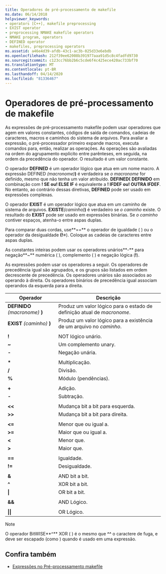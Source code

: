 ```yaml
---
title: Operadores de pré-processamento de makefile
ms.date: 06/14/2018
helpviewer_keywords:
- operators [C++], makefile preprocessing
- EXIST operator
- preprocessing NMAKE makefile operators
- NMAKE program, operators
- DEFINED operator
- makefiles, preprocessing operators
ms.assetid: a46e4d39-afdb-43c1-ac3b-025d33e6ebdb
ms.openlocfilehash: 212f39ee62008b391977aaa91d5c8c4fadfd9730
ms.sourcegitcommit: c123cc76bb2b6c5cde6f4c425ece420ac733bf70
ms.translationtype: MT
ms.contentlocale: pt-BR
ms.lasthandoff: 04/14/2020
ms.locfileid: "81336467"
---
```

# <a name="makefile-preprocessing-operators"></a>Operadores de pré-processamento de makefile

As expressões de pré-processamento makefile podem usar operadores que agem em valores constantes, códigos de saída de comandos, cadeias de caracteres, macros e caminhos do sistema de arquivos. Para avaliar a expressão, o pré-processador primeiro expande macros, executa comandos para, então, realizar as operações. As operações são avaliadas na ordem do agrupamento explícito entre parênteses, em seguida, na ordem da precedência do operador. O resultado é um valor constante.

O operador **DEFINED** é um operador lógico que atua em um nome macro. A expressão DEFINED _(macronome)_**)** é verdadeira se *o macronome* for definido, mesmo que não tenha um valor atribuído. **DEFINED(** **DEFINIDO** em combinação com **! SE** **ou! ELSE IF** é equivalente a **! IFDEF** **ou! OUTRA IFDEF**. No entanto, ao contrário dessas diretivas, **DEFINED** pode ser usado em expressões complexas.

O operador **EXIST** é um operador lógico que atua em um caminho de sistema de arquivos. **EXISTE**_(caminho)_**)** é verdadeiro se *o caminho* existe. O resultado do **EXIST** pode ser usado em expressões binárias. Se *o caminho* contiver espaços, atenha-o entre aspas duplas.

Para comparar duas cordas, use**==** o operador de igualdade ( ) ou o operador da desigualdade **(!=**). Coloque as cadeias de caracteres entre aspas duplas.

As constantes inteiras podem usar os operadores unários**-** para negação**~** numérica ( ), complemento ( ) e negação lógica (**!**).

As expressões podem usar os operadores a seguir. Os operadores de precedência igual são agrupados, e os grupos são listados em ordem decrescente de precedência. Os operadores unários são associados ao operando à direita. Os operadores binários de precedência igual associam operandos da esquerda para a direita.

|Operador|Descrição|
|--------------|-----------------|
|**DEFINIDO** *(macronome)* **)**|Produz um valor lógico para o estado de definição atual de *macronome*.|
|**EXIST** *(caminho)* **)**|Produz um valor lógico para a existência de um arquivo no *caminho*.|
|||
|**!**|NOT lógico unário.|
|**~**|Um complemento unary.|
|**-**|Negação unária.|
|||
|**&#42;**|Multiplicação.|
|**/**|Divisão.|
|**%**|Módulo (pendências).|
|||
|**+**|Adição.|
|**-**|Subtração.|
|||
|**\<\<**|Mudança bit a bit para esquerda.|
|**>>**|Mudança bit a bit para direita.|
|||
|**\<=**|Menor que ou igual a.|
|**>=**|Maior que ou igual a.|
|**\<**|Menor que.|
|**>**|Maior que.|
|||
|**==**|Igualdade.|
|**!=**|Desigualdade.|
|||
|**&**|AND bit a bit.|
|**^**|XOR bit a bit.|
|**&#124;**|OR bit a bit.|
|||
|**&&**|AND Lógico.|
|||
|**&#124;&#124;**|OR Lógico.|

> [!NOTE]
> O operador BitWISE**^** XOR ( ) é o mesmo que **^^** o caractere de fuga, e deve ser escapado (como ) quando é usado em uma expressão.

## <a name="see-also"></a>Confira também

- [Expressões no Pré-processamento makefile](expressions-in-makefile-preprocessing.md)
